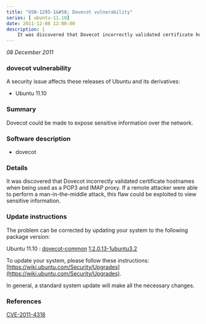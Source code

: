 ```yaml
---
title: "USN-1295-1&#58; Dovecot vulnerability"
series: [ ubuntu-11.10]
date: 2011-12-08 12:00:00
description: |
    It was discovered that Dovecot incorrectly validated certificate hostnames when being used as a POP3 and IMAP proxy. If a remote attacker were able to perform a man-in-the-middle attack, this flaw could be exploited to view sensitive information. 
--- 
```

 
 

*08 December 2011*

### dovecot vulnerability

A security issue affects these releases of Ubuntu and its derivatives:

* Ubuntu 11.10

### Summary

Dovecot could be made to expose sensitive information over the network. 

### Software description

* dovecot 

### Details

It was discovered that Dovecot incorrectly validated certificate hostnames when being used as a POP3 and IMAP proxy. If a remote attacker were able to perform a man-in-the-middle attack, this flaw could be exploited to view sensitive information. 

### Update instructions

The problem can be corrected by updating your system to the following package version:

Ubuntu 11.10
 : [dovecot-common](https://launchpad.net/ubuntu/+source/dovecot) <span> [1:2.0.13-1ubuntu3.2](https://launchpad.net/ubuntu/+source/dovecot/1:2.0.13-1ubuntu3.2) </span> 

To update your system, please follow these instructions: [https://wiki.ubuntu.com/Security/Upgrades](https://wiki.ubuntu.com/Security/Upgrades).

In general, a standard system update will make all the necessary changes. 

### References

 
 [CVE-2011-4318](http://people.ubuntu.com/~ubuntu-security/cve/CVE-2011-4318)
 

